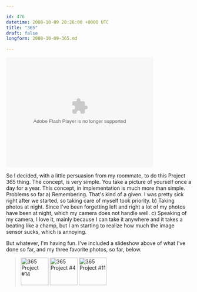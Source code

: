 ```yaml
---

id: 476
datetime: 2008-10-09 20:26:00 +0000 UTC
title: "365"
draft: false
longform: 2008-10-09-365.md

---
```


<object classid="clsid:d27cdb6e-ae6d-11cf-96b8-444553540000" width="400" height="300" codebase="http://download.macromedia.com/pub/shockwave/cabs/flash/swflash.cab#version=6,0,40,0"><param name="flashvars" value="&amp;offsite=true&amp;intl_lang=en-us&amp;page_show_url=%!F(MISSING)photos%!F(MISSING)icco%!F(MISSING)sets%!F(MISSING)72157607442215856%!F(MISSING)show%!F(MISSING)&amp;page_show_back_url=%!F(MISSING)photos%!F(MISSING)icco%!F(MISSING)sets%!F(MISSING)72157607442215856%!F(MISSING)&amp;set_id=72157607442215856&amp;jump_to=" /><param name="bgcolor" value="#000000" /><param name="allowFullScreen" value="true" /><param name="src" value="http://www.flickr.com/apps/slideshow/show.swf?v=59913" /><embed type="application/x-shockwave-flash" width="400" height="300" src="http://www.flickr.com/apps/slideshow/show.swf?v=59913" allowfullscreen="true" bgcolor="#000000" flashvars="&amp;offsite=true&amp;intl_lang=en-us&amp;page_show_url=%!F(MISSING)photos%!F(MISSING)icco%!F(MISSING)sets%!F(MISSING)72157607442215856%!F(MISSING)show%!F(MISSING)&amp;page_show_back_url=%!F(MISSING)photos%!F(MISSING)icco%!F(MISSING)sets%!F(MISSING)72157607442215856%!F(MISSING)&amp;set_id=72157607442215856&amp;jump_to="></embed></object>

So I decided, with a little persuasion from my roommate, to do this Project 365 thing. The concept, is very simple. You take a picture of yourself once a day for a year. This concept, in implementation is much more than simple. Problems so far a) Remembering. That's kind of a given. I was pretty sick right after we started, so taking care of myself took priority. b) Taking photos at night. Since I've been forgetting left and right a lot of my photos have been at night, which my camera does not handle well. c) Speaking of my camera, I love it, mainly because I can take it anywhere and it takes a beating like a champ, but I am starting to realize how much the image sensor sucks, which is annoying.

But whatever, I'm having fun. I've included a slideshow above of what I've done so far, and my three favorite photos, so far, below.
<blockquote>
<a title="365 Project #14 by Nat W, on Flickr" href="http://www.flickr.com/photos/icco/2920405047/"><img src="http://farm4.static.flickr.com/3132/2920405047_758bd85133_s.jpg" alt="365 Project #14" width="75" height="75" /></a> <a title="365 Project #4 by Nat W, on Flickr" href="http://www.flickr.com/photos/icco/2883767440/"><img src="http://farm4.static.flickr.com/3154/2883767440_78e56c57e5_s.jpg" alt="365 Project #4" width="75" height="75" /></a> <a title="365 Project #11 by Nat W, on Flickr" href="http://www.flickr.com/photos/icco/2910797037/"><img src="http://farm4.static.flickr.com/3043/2910797037_f45624463a_s.jpg" alt="365 Project #11" width="75" height="75" /></a></blockquote>

